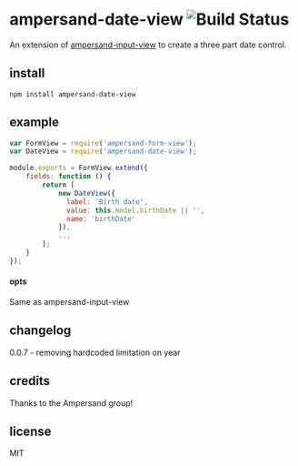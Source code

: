 # ampersand-date-view    ![Build Status](https://api.travis-ci.org/mikehedman/ampersand-date-view.svg?branch=master)

An extension of [ampersand-input-view](https://github.com/AmpersandJS/ampersand-input-view) to create a three part date control.

## install
```
npm install ampersand-date-view
```

## example

```javascript
var FormView = require('ampersand-form-view');
var DateView = require('ampersand-date-view');

module.exports = FormView.extend({
    fields: function () {
        return [
            new DateView({
              label: 'Birth date',
              value: this.model.birthDate || '',
              name: 'birthDate'
            }),
            ...
        ];
    }
});

```

#### opts

Same as ampersand-input-view

## changelog
0.0.7 - removing hardcoded limitation on year

## credits

Thanks to the Ampersand group!

## license

MIT

